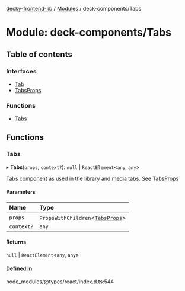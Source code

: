 [decky-frontend-lib](../README.md) / [Modules](../modules.md) / deck-components/Tabs

# Module: deck-components/Tabs

## Table of contents

### Interfaces

- [Tab](../interfaces/deck_components_Tabs.Tab.md)
- [TabsProps](../interfaces/deck_components_Tabs.TabsProps.md)

### Functions

- [Tabs](deck_components_Tabs.md#tabs)

## Functions

### Tabs

▸ **Tabs**(`props`, `context?`): ``null`` \| `ReactElement`<`any`, `any`\>

Tabs component as used in the library and media tabs. See [TabsProps](../interfaces/deck_components_Tabs.TabsProps.md)

#### Parameters

| Name | Type |
| :------ | :------ |
| `props` | `PropsWithChildren`<[`TabsProps`](../interfaces/deck_components_Tabs.TabsProps.md)\> |
| `context?` | `any` |

#### Returns

``null`` \| `ReactElement`<`any`, `any`\>

#### Defined in

node_modules/@types/react/index.d.ts:544
